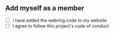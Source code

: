 ## Add myself as a member

<!-- Add your message here -->

- [ ] I have added the webring code to my website
- [ ] I agree to follow this project's code of conduct
